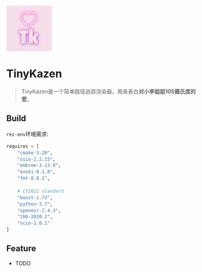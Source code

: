 

<img src="https://github.com/ZhongLingXiao/tinykazen/blob/main/doc/logo.png" width="120" height="120" alt="kazen logo">

# TinyKazen

> TinyKazen是一个简单路径追踪渲染器，用来表白**对小李姐姐105摄氏度的爱**。



## Build

`rez-env`环境需求:

```python
requires = [
    "cmake-3.20",
    "oiio-2.2.15",
    "embree-3.13.0",
    "enoki-0.1.0",
    "fmt-8.0.1",
    
    # CY2021 standard
    "boost-1.73",
    "python-3.7",
    "openexr-2.4.3",
    "tbb-2020.2",
    "ocio-2.0.1"
]
```



## Feature

- TODO

